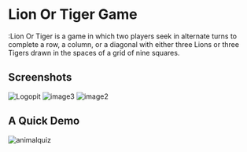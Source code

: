 # Lion Or Tiger Game

:Lion Or Tiger is a game in which two players seek in alternate turns to complete a row, a column, or a diagonal with either three Lions or three Tigers drawn in the spaces of a grid of nine squares.
## Screenshots 

![Logopit](https://user-images.githubusercontent.com/33973666/54474471-37d42180-480b-11e9-9e59-8255022271b5.png)
![image3](https://user-images.githubusercontent.com/33973666/54474541-29d2d080-480c-11e9-990b-d3c51a16ce73.png)
![image2](https://user-images.githubusercontent.com/33973666/54474542-2a6b6700-480c-11e9-9759-347a59beede0.png)

## A Quick Demo

![animalquiz](https://user-images.githubusercontent.com/33973666/54705339-94fd0980-4b62-11e9-98cc-5f3a54e97c78.gif)
